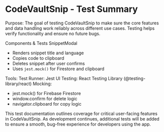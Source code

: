 # CodeVaultSnip - Test Summary

Purpose: 
The goal of testing CodeVaultSnip to make sure the core features and data handling work reliably across different use cases. Testing helps verify functionality and ensure no future bugs.

Components & Tests
SnippetModal
- Renders snippet title and language
- Copies code to clipboard
- Deletes snippet after user confirms  
- Uses `jest.mock()` for Firestore and clipboard

Tools:
Test Runner: Jest
UI Testing: React Testing Library (@testing-library/react)
Mocking:
- jest.mock() for Firebase Firestore
- window.confirm for delete logic
- navigator.clipboard for copy logic


This test documentation outlines coverage for critical user-facing features in CodeVaultSnip. As development continues, additional tests will be added to ensure a smooth, bug-free experience for developers using the app.
